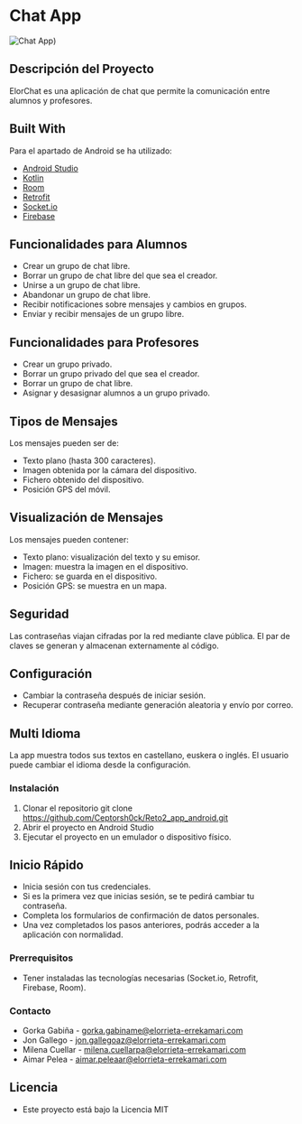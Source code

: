 # Chat App

![Chat App](![res/drawable/elorchat_recortada.png))

## Descripción del Proyecto

ElorChat es una aplicación de chat que permite la comunicación entre alumnos y profesores.

## Built With

Para el apartado de Android se ha utilizado:

- [Android Studio](https://developer.android.com/studio)
- [Kotlin](https://kotlinlang.org/)
- [Room](https://developer.android.com/jetpack/androidx/releases/room)
- [Retrofit](https://square.github.io/retrofit/)
- [Socket.io](https://socket.io/)
- [Firebase](https://firebase.google.com/)

## Funcionalidades para Alumnos

- Crear un grupo de chat libre.
- Borrar un grupo de chat libre del que sea el creador.
- Unirse a un grupo de chat libre.
- Abandonar un grupo de chat libre.
- Recibir notificaciones sobre mensajes y cambios en grupos.
- Enviar y recibir mensajes de un grupo libre.

## Funcionalidades para Profesores

- Crear un grupo privado.
- Borrar un grupo privado del que sea el creador.
- Borrar un grupo de chat libre.
- Asignar y desasignar alumnos a un grupo privado.

## Tipos de Mensajes

Los mensajes pueden ser de:

- Texto plano (hasta 300 caracteres).
- Imagen obtenida por la cámara del dispositivo.
- Fichero obtenido del dispositivo.
- Posición GPS del móvil.

## Visualización de Mensajes

Los mensajes pueden contener:

- Texto plano: visualización del texto y su emisor.
- Imagen: muestra la imagen en el dispositivo.
- Fichero: se guarda en el dispositivo.
- Posición GPS: se muestra en un mapa.

## Seguridad

Las contraseñas viajan cifradas por la red mediante clave pública. El par de claves se generan y
almacenan externamente al código.

## Configuración

- Cambiar la contraseña después de iniciar sesión.
- Recuperar contraseña mediante generación aleatoria y envío por correo.

## Multi Idioma

La app muestra todos sus textos en castellano, euskera o inglés. El usuario puede cambiar el idioma
desde la configuración.

### Instalación

1. Clonar el repositorio
   git clone https://github.com/Ceptorsh0ck/Reto2_app_android.git
2. Abrir el proyecto en Android Studio
3. Ejecutar el proyecto en un emulador o dispositivo físico.

## Inicio Rápido

- Inicia sesión con tus credenciales.
- Si es la primera vez que inicias sesión, se te pedirá cambiar tu contraseña.
- Completa los formularios de confirmación de datos personales.
- Una vez completados los pasos anteriores, podrás acceder a la aplicación con normalidad.

### Prerrequisitos

- Tener instaladas las tecnologías necesarias (Socket.io, Retrofit, Firebase, Room).


### Contacto
- Gorka Gabiña - gorka.gabiname@elorrieta-errekamari.com
- Jon Gallego - jon.gallegoaz@elorrieta-errekamari.com
- Milena Cuellar - milena.cuellarpa@elorrieta-errekamari.com
- Aimar Pelea - aimar.peleaar@elorrieta-errekamari.com

## Licencia
- Este proyecto está bajo la Licencia MIT





